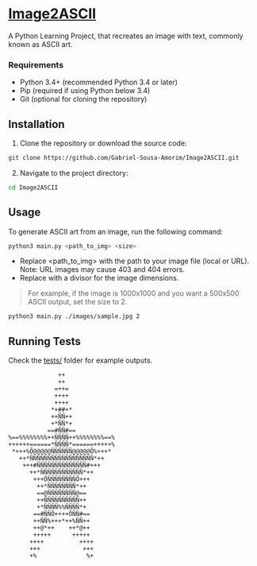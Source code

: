 # [Image2ASCII](https://github.com/Gabriel-Sousa-Amorim/Image2ASCII/)

A Python Learning Project, that recreates an image with text, commonly known as ASCII art.

### Requirements

- Python 3.4+ (recommended Python 3.4 or later)
- Pip (required if using Python below 3.4)
- Git (optional for cloning the repository)

## Installation

1. Clone the repository or download the source code:

```sh
git clone https://github.com/Gabriel-Sousa-Amorim/Image2ASCII.git
```

2. Navigate to the project directory:

```sh
cd Image2ASCII
```

## Usage

To generate ASCII art from an image, run the following command:

```sh
python3 main.py <path_to_img> <size>
```
- Replace <path_to_img> with the path to your image file (local or URL). Note: URL images may cause 403 and 404 errors.
- Replace <size> with a divisor for the image dimensions. 

> For example, if the image is 1000x1000 and you want a 500x500 ASCII output, set the size to 2.

```sh
python3 main.py ./images/sample.jpg 2
```

## Running Tests

Check the [tests/](https://github.com/Gabriel-Sousa-Amorim/Image2ASCII/tests) folder for example outputs.


```
              ++              
              ++              
             =++=             
             ++++             
             ++++             
            *+##+*            
            ++ÑÑ++            
            +*ÑÑ*+            
           ==#ÑÑ#==           
%==%%%%%%%%++ÑÑÑÑ++%%%%%%%%==%
++++++======*ÑÑÑÑ*======+++++%
 *+++%Õ@@@@@ÑÑÑÑÑÑ@@@@@Õ%+++* 
   ++*ÑÑÑÑÑÑÑÑÑÑÑÑÑÑÑÑÑÑ*++   
    +++#ÑÑÑÑÑÑÑÑÑÑÑÑÑÑ#+++    
      ++*ÑÑÑÑÑÑÑÑÑÑÑÑ*++      
       +++ÕÑÑÑÑÑÑÑÑÕ+++       
        ++*ÑÑÑÑÑÑÑÑ*++        
        ==@ÑÑÑÑÑÑÑÑ@==        
        ++ÑÑÑÑÑÑÑÑÑÑ++        
        +*ÑÑÑÑ%%ÑÑÑÑ*+        
       ==#ÑÑÕ++++ÕÑÑ#==       
       ++ÑÑ%+++*++%ÑÑ++       
       ++@*++    ++*@++       
       +++++      +++++       
      ++++          ++++      
      +++            +++      
      +%              %+      
```
